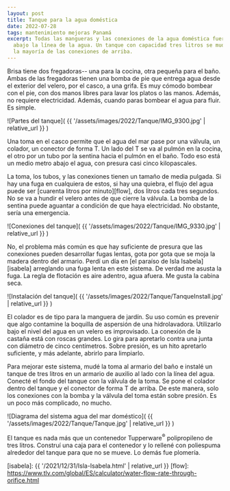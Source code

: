 ```yaml
---
layout: post
title: Tanque para la agua doméstica
date: 2022-07-28
tags: mantenimiento mejoras Panamá
excerpt: Todas las mangueras y las conexiones de la agua doméstica fueron
  abajo la línea de la agua. Un tanque con capacidad tres litros se mudó
  la mayoría de las conexiones de arriba.
---
```


Brisa tiene dos fregadoras-- una para la cocina, otra pequeña para el baño.
Ambas de las fregadoras tienen una bomba de pie que entrega agua desde
el exterior del velero, por el casco, a una grifa. Es muy cómodo bombear
con el pie, con dos manos libres para lavar los platos o las manos.
Además, no requiere electricidad.
Además, cuando paras bombear el agua para fluir. Es simple.

![Partes del tanque](
  {{ '/assets/images/2022/Tanque/IMG_9300.jpg' | relative_url }}
)

Una toma en el casco permite que el agua del mar pase por una válvula,
un colador, un conector de forma T. Un lado del T se va al pulmón en la
cocina, el otro por un tubo por la sentina hacia el pulmón en el baño.
Todo eso está un medio metro abajo el agua, con presura casi cinco kilopascales.

La toma, los tubos, y las conexiones tienen un tamaño de media pulgada.
Si hay una fuga en cualquiera de estos, si hay una quiebra, el flujo del agua
puede ser [cuarenta litros por minuto][flow], dos litros cada tres segundos.
No se va a hundir el velero antes de que cierre la válvula. La bomba de la
sentina puede aguantar a condición de que haya electricidad.  No obstante,
sería una emergencia.

![Conexiones del tanque](
  {{ '/assets/images/2022/Tanque/IMG_9330.jpg' | relative_url }}
)

No, el problema más común es que hay suficiente de presura que las
conexiones pueden desarrollar fugas lentas, gota por gota que se moja la madera
dentro del armario. Perdí un día en [el paraíso de Isla Isabela][isabela]
arreglando una fuga lenta en este sistema. De verdad me asusta la fuga.
La regla de flotación es aire adentro, agua afuera.
Me gusta la cabina seca.

![Instalación del tanque](
  {{ '/assets/images/2022/Tanque/TanqueInstall.jpg' | relative_url }}
)

El colador es de tipo para la manguera de jardín. Su uso común es prevenir
que algo contamine la boquilla de aspersión de una hidrolavadora. Utilizarlo
bajo el nivel del agua en un velero es improvisado. La conexión de la castaña
está con roscas grandes. Lo gira para apretarlo contra una junta con diámetro
de cinco centímetros. Sobre presión, es un hito apretarlo suficiente, y más
adelante, abrirlo para limpiarlo.

Para mejorar este sistema, mudé la toma al armario del baño e instalé un tanque
de tres litros en un armario de auxilio al lado con la línea del agua. Conecté
el fondo del tanque con la válvula de la toma. Se pone el colador dentro del
tanque y el conector de forma T de arriba. De este manera, solo los conexiones
con la bomba y la válvula del toma están sobre presión. Es un poco más
complicado, no mucho.

![Diagrama del sistema agua del mar doméstico](
  {{ '/assets/images/2022/Tanque/Tanque.jpg' | relative_url }}
)

El tanque es nada más que un contenedor Tupperware<sup>®</sup> polipropileno de
tres litros. Construí una caja para el contenedor y lo rellené con poliespuma
alrededor del tanque para que no se mueve. Lo demás fue plomería.

[isabela]: {{ '/2021/12/31/Isla-Isabela.html' | relative_url }}
[flow]: https://www.tlv.com/global/ES/calculator/water-flow-rate-through-orifice.html
